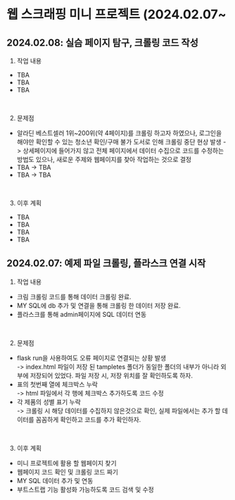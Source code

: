 웹 스크래핑 미니 프로젝트 (2024.02.07~
================================

## 2024.02.08: 실슴 페이지 탐구, 크롤링 코드 작성

1. 작업 내용
  - TBA
  - TBA  
  - TBA

<br>

2. 문제점  
  - 알라딘 베스트셀러 1위~200위(약 4페이지)를 크롤링 하고자 하였으나, 로그인을 해야만 확인할 수 있는 청소년 확인/구매 불가 도서로 인해 크롤링 중단 현상 발생
   -> 상세페이지에 들어가지 않고 전체 페이지에서 데이터 수집으로 코드를 수정하는 방법도 있으나, 새로운 주제와 웹페이지를 찾아 작업하는 것으로 결정
  - TBA
   -> TBA
  - TBA
   -> TBA

<br>

3. 이후 계획
  - TBA
  - TBA
  - TBA
  - TBA



## 2024.02.07: 예제 파일 크롤링, 플라스크 연결 시작

1. 작업 내용
  - 크림 크롤링 코드를 통해 데이터 크롤링 완료.  
  - MY SQL에 db 추가 및 연결을 통해 크롤링 한 데이터 저장 완료.  
  - 플라스크를 통해 admin페이지에 SQL 데이터 연동

<br>

2. 문제점  
  - flask run을 사용하여도 오류 페이지로 연결되는 상황 발생  
   -> index.html 파일이 저장 된 tampletes 폴더가 동일한 폴더의 내부가 아니라 외부에 저장되어 있었다. 파일 저장 시, 저장 위치를 잘 확인하도록 하자.  
  - 표의 첫번째 열에 체크박스 누락  
   -> html 파일에서 각 행에 체크박스 추가하도록 코드 수정  
  - 각 제품의 성별 표기 누락  
   -> 크롤링 시 해당 데이터를 수집하지 않은것으로 확인, 실제 파일에서는 추가 할 데이터를 꼼꼼하게 확인하고 코드를 추가 확인하자.

<br>

3. 이후 계획
  - 미니 프로젝트에 활용 할 웹페이지 찾기
  - 웹페이지 코드 확인 및 크롤링 코드 짜기
  - MY SQL 데이터 추가 및 연동
  - 부트스트랩 기능 활성화 가능하도록 코드 검색 및 수정



